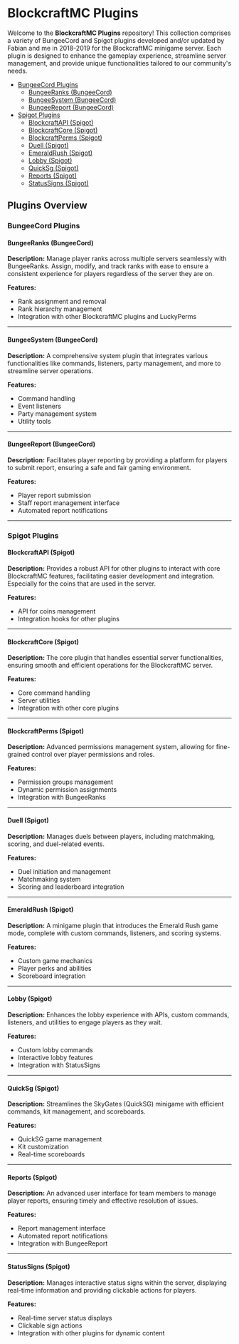 # BlockcraftMC Plugins

Welcome to the **BlockcraftMC Plugins** repository! This collection comprises a variety of BungeeCord and Spigot plugins developed and/or updated by Fabian and me in 2018-2019 for the BlockcraftMC minigame server. Each plugin is designed to enhance the gameplay experience, streamline server management, and provide unique functionalities tailored to our community's needs.

- [BungeeCord Plugins](#bungeecord-plugins)
  - [BungeeRanks (BungeeCord)](#bungeeranks-bungeecord)
  - [BungeeSystem (BungeeCord)](#bungeesystem-bungeecord)
  - [BungeeReport (BungeeCord)](#bungeereport-bungeecord)
- [Spigot Plugins](#spigot-plugins)
  - [BlockcraftAPI (Spigot)](#blockcraftapi-spigot)
  - [BlockcraftCore (Spigot)](#blockcraftcore-spigot)
  - [BlockcraftPerms (Spigot)](#blockcraftperms-spigot)
  - [Duell (Spigot)](#duell-spigot)
  - [EmeraldRush (Spigot)](#emeraldrush-spigot)
  - [Lobby (Spigot)](#lobby-spigot)
  - [QuickSg (Spigot)](#quicksg-spigot)
  - [Reports (Spigot)](#reports-spigot)
  - [StatusSigns (Spigot)](#statussigns-spigot)


## Plugins Overview

### BungeeCord Plugins

#### BungeeRanks (BungeeCord)

**Description:**
Manage player ranks across multiple servers seamlessly with BungeeRanks. Assign, modify, and track ranks with ease to ensure a consistent experience for players regardless of the server they are on.

**Features:**
- Rank assignment and removal
- Rank hierarchy management
- Integration with other BlockcraftMC plugins and LuckyPerms

---

#### BungeeSystem (BungeeCord)

**Description:**
A comprehensive system plugin that integrates various functionalities like commands, listeners, party management, and more to streamline server operations.

**Features:**
- Command handling
- Event listeners
- Party management system
- Utility tools

---

#### BungeeReport (BungeeCord)

**Description:**
Facilitates player reporting by providing a platform for players to submit report, ensuring a safe and fair gaming environment.

**Features:**
- Player report submission
- Staff report management interface
- Automated report notifications

---

### Spigot Plugins

#### BlockcraftAPI (Spigot)

**Description:**
Provides a robust API for other plugins to interact with core BlockcraftMC features, facilitating easier development and integration. Especially for the coins that are used in the server.

**Features:**
- API for coins management
- Integration hooks for other plugins

---

#### BlockcraftCore (Spigot)

**Description:**
The core plugin that handles essential server functionalities, ensuring smooth and efficient operations for the BlockcraftMC server.

**Features:**
- Core command handling
- Server utilities
- Integration with other core plugins

---

#### BlockcraftPerms (Spigot)

**Description:**
Advanced permissions management system, allowing for fine-grained control over player permissions and roles.

**Features:**
- Permission groups management
- Dynamic permission assignments
- Integration with BungeeRanks

---

#### Duell (Spigot)

**Description:**
Manages duels between players, including matchmaking, scoring, and duel-related events.

**Features:**
- Duel initiation and management
- Matchmaking system
- Scoring and leaderboard integration

---

#### EmeraldRush (Spigot)

**Description:**
A minigame plugin that introduces the Emerald Rush game mode, complete with custom commands, listeners, and scoring systems.

**Features:**
- Custom game mechanics
- Player perks and abilities
- Scoreboard integration

---

#### Lobby (Spigot)

**Description:**
Enhances the lobby experience with APIs, custom commands, listeners, and utilities to engage players as they wait.

**Features:**
- Custom lobby commands
- Interactive lobby features
- Integration with StatusSigns

---

#### QuickSg (Spigot)

**Description:**
Streamlines the SkyGates (QuickSG) minigame with efficient commands, kit management, and scoreboards.

**Features:**
- QuickSG game management
- Kit customization
- Real-time scoreboards

---

#### Reports (Spigot)

**Description:**
An advanced user interface for team members to manage player reports, ensuring timely and effective resolution of issues.

**Features:**
- Report management interface
- Automated report notifications
- Integration with BungeeReport

---

#### StatusSigns (Spigot)

**Description:**
Manages interactive status signs within the server, displaying real-time information and providing clickable actions for players.

**Features:**
- Real-time server status displays
- Clickable sign actions
- Integration with other plugins for dynamic content

